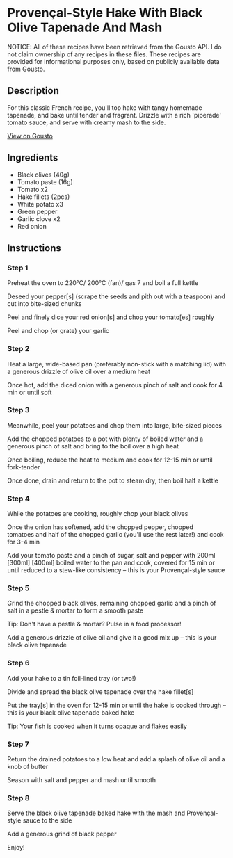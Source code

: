 # Provençal-Style Hake With Black Olive Tapenade And Mash

NOTICE: All of these recipes have been retrieved from the Gousto API. I do not claim ownership of any recipes in these files. These recipes are provided for informational purposes only, based on publicly available data from Gousto.

## Description

For this classic French recipe, you'll top hake with tangy homemade tapenade, and bake until tender and fragrant. Drizzle with a rich 'piperade' tomato sauce, and serve with creamy mash to the side. 

[View on Gousto](https://www.gousto.co.uk/recipes/cookbook/provencal-style-hake-with-black-olive-tapenade-and-mash)

## Ingredients

- Black olives (40g)
- Tomato paste (16g)
- Tomato x2
- Hake fillets (2pcs)
- White potato x3
- Green pepper
- Garlic clove x2
- Red onion

## Instructions


### Step 1

Preheat the oven to 220°C/ 200°C (fan)/ gas 7 and boil a full kettle

Deseed your pepper[s] (scrape the seeds and pith out with a teaspoon) and cut into bite-sized chunks

Peel and finely dice your red onion[s]<span class="text-danger"> </span>and chop your tomato[es] roughly

Peel and chop (or grate) your garlic


### Step 2

Heat a large, wide-based pan (preferably non-stick with a matching lid) with a generous drizzle of olive oil over a medium heat

Once hot, add the diced onion with a generous pinch of salt and cook for 4 min or until soft


### Step 3

Meanwhile, peel your potatoes and chop them into large, bite-sized pieces

Add the chopped potatoes to a pot with plenty of boiled water and a generous pinch of salt and bring to the boil over a high heat

Once boiling, reduce the heat to medium and cook for 12-15 min or until fork-tender

Once done, drain and return to the pot to steam dry, then boil half a kettle


### Step 4

While the potatoes are cooking, roughly chop your black olives

Once the onion has softened, add the chopped pepper, chopped tomatoes and half of the chopped garlic (you'll use the rest later!) and cook for 3-4 min

Add your tomato paste and a pinch of sugar, salt and pepper with 200ml <span class="text-purple">[300ml]</span> <span class="text-danger">[400ml]</span> boiled water to the pan and cook, covered for 15 min or until reduced to a stew-like consistency – this is your Provençal-style sauce


### Step 5

Grind the chopped black olives, remaining chopped garlic and a pinch of salt in a pestle & mortar to form a smooth paste

Tip: Don't have a pestle & mortar? Pulse in a food processor!

Add a generous drizzle of olive oil and give it a good mix up – this is your black olive tapenade


### Step 6

Add your hake to a tin foil-lined tray (or two!)

Divide and spread the black olive tapenade over the hake fillet[s]

Put the tray[s] in the oven for 12-15 min or until the hake is cooked through – this is your black olive tapenade baked hake

Tip: Your fish is cooked when it turns opaque and flakes easily


### Step 7

Return the drained potatoes to a low heat and add a splash of olive oil and a knob of butter

Season with salt and pepper and mash until smooth

### Step 8

Serve the black olive tapenade baked hake with the mash and Provençal-style sauce to the side

Add a generous grind of black pepper

Enjoy!

